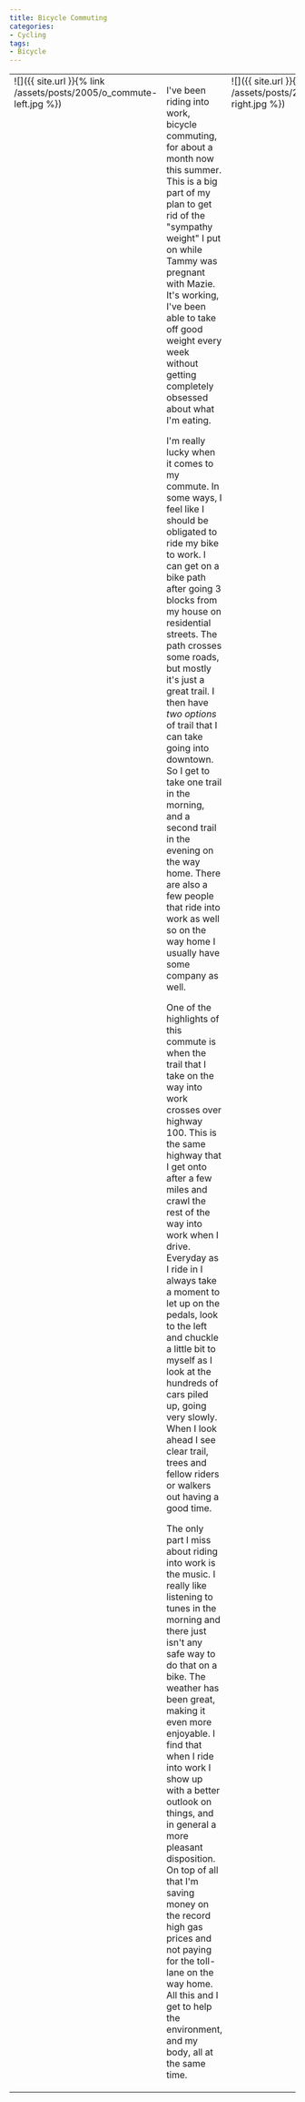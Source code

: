 ```yaml
---
title: Bicycle Commuting
categories:
- Cycling
tags:
- Bicycle
---
```


<table border="0" >
<tbody >
<tr >

<td valign="top" >![]({{ site.url }}{% link /assets/posts/2005/o_commute-left.jpg %})
</td>

<td valign="top" >


I've been riding into work, bicycle commuting, for about a month now
this summer. This is a big part of my plan to get rid of the "sympathy
weight" I put on while Tammy was pregnant with Mazie. It's working,
I've been able to take off good weight every week without getting
completely obsessed about what I'm eating.


I'm really lucky when it comes to my commute. In some ways, I feel
like I should be obligated to ride my bike to work. I can get on a bike
path after going 3 blocks from my house on residential streets. The
path crosses some roads, but mostly it's just a great trail. I then
have _two options_ of trail that I can take going into downtown.
So I get to take one trail in the morning, and a second trail in the
evening on the way home. There are also a few people that ride into
work as well so on the way home I usually have some company as well.


One of the highlights of this commute is when the trail that I take
on the way into work crosses over highway 100. This is the same highway
that I get onto after a few miles and crawl the rest of the way into
work when I drive. Everyday as I ride in I always take a moment to let
up on the pedals, look to the left and chuckle a little bit to myself
as I look at the hundreds of cars piled up, going very slowly. When I
look ahead I see clear trail, trees and fellow riders or walkers out
having a good time.


The only part I miss about riding into work is the music. I really
like listening to tunes in the morning and there just isn't any safe
way to do that on a bike. The weather has been great, making it even
more enjoyable. I find that when I ride into work I show up with a
better outlook on things, and in general a more pleasant disposition.
On top of all that I'm saving money on the record high gas prices and
not paying for the toll-lane on the way home. All this and I get to
help the environment, and my body, all at the same time.

</td>

<td valign="top" >![]({{ site.url }}{% link /assets/posts/2005/o_commute-right.jpg %})
</td>
</tr>
</tbody>
</table>
